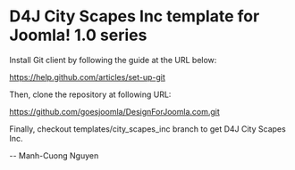 D4J City Scapes Inc template for Joomla! 1.0 series
===============================================

Install Git client by following the guide at the URL below:

https://help.github.com/articles/set-up-git

Then, clone the repository at following URL:

https://github.com/goesjoomla/DesignForJoomla.com.git

Finally, checkout templates/city_scapes_inc branch to get D4J City Scapes Inc.

--
Manh-Cuong Nguyen